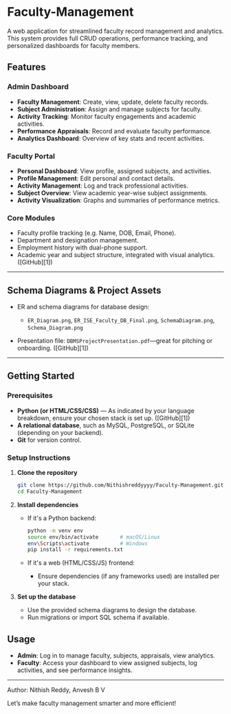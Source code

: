 # Faculty-Management

A web application for streamlined faculty record management and analytics. This system provides full CRUD operations, performance tracking, and personalized dashboards for faculty members.

## Features

### Admin Dashboard

* **Faculty Management**: Create, view, update, delete faculty records.
* **Subject Administration**: Assign and manage subjects for faculty.
* **Activity Tracking**: Monitor faculty engagements and academic activities.
* **Performance Appraisals**: Record and evaluate faculty performance.
* **Analytics Dashboard**: Overview of key stats and recent activities.

### Faculty Portal

* **Personal Dashboard**: View profile, assigned subjects, and activities.
* **Profile Management**: Edit personal and contact details.
* **Activity Management**: Log and track professional activities.
* **Subject Overview**: View academic year-wise subject assignments.
* **Activity Visualization**: Graphs and summaries of performance metrics.

### Core Modules

* Faculty profile tracking (e.g. Name, DOB, Email, Phone).
* Department and designation management.
* Employment history with dual-phone support.
* Academic year and subject structure, integrated with visual analytics. ([GitHub][1])

---

## Schema Diagrams & Project Assets

* ER and schema diagrams for database design:

  * `ER_Diagram.png`, `ER_ISE_Faculty_DB_Final.png`, `SchemaDiagram.png`, `Schema_Diagram.png`
* Presentation file: `DBMSProjectPresentation.pdf`—great for pitching or onboarding. ([GitHub][1])

---

## Getting Started

### Prerequisites

* **Python (or HTML/CSS/CSS)** — As indicated by your language breakdown, ensure your chosen stack is set up. ([GitHub][1])
* **A relational database**, such as MySQL, PostgreSQL, or SQLite (depending on your backend).
* **Git** for version control.

### Setup Instructions

1. **Clone the repository**

   ```bash
   git clone https://github.com/Nithishreddyyyy/Faculty-Management.git
   cd Faculty-Management
   ```

2. **Install dependencies**

   * If it's a Python backend:

     ```bash
     python -m venv env
     source env/bin/activate       # macOS/Linux
     env\Scripts\activate          # Windows
     pip install -r requirements.txt
     ```
   * If it's a web (HTML/CSS/JS) frontend:

     * Ensure dependencies (if any frameworks used) are installed per your stack.

3. **Set up the database**

   * Use the provided schema diagrams to design the database.
   * Run migrations or import SQL schema if available.

## Usage

* **Admin**: Log in to manage faculty, subjects, appraisals, view analytics.
* **Faculty**: Access your dashboard to view assigned subjects, log activities, and see performance insights.


---
Author: Nithish Reddy, Anvesh B V

Let’s make faculty management smarter and more efficient!


